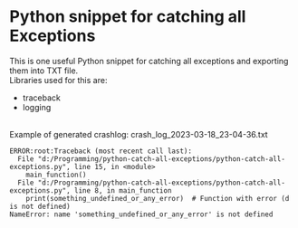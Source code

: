 # **Python snippet for catching all Exceptions**

This is one useful Python snippet for catching all exceptions and exporting them into TXT file.
</br>Libraries used for this are:
- traceback
- logging

</br>Example of generated crashlog: crash_log_2023-03-18_23-04-36.txt

```
ERROR:root:Traceback (most recent call last):
  File "d:/Programming/python-catch-all-exceptions/python-catch-all-exceptions.py", line 15, in <module>
    main_function()
  File "d:/Programming/python-catch-all-exceptions/python-catch-all-exceptions.py", line 8, in main_function
    print(something_undefined_or_any_error)  # Function with error (d is not defined)
NameError: name 'something_undefined_or_any_error' is not defined
```